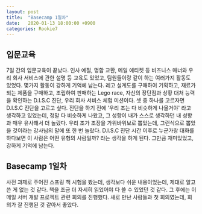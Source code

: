 ```yaml
---
layout: post
title:  "Basecamp 1일차"
date:   2020-01-13 18:00:00 +0900
categories: Rookie7
---
```

## 입문교육
 7일 간의 입문교육이 끝났다. 인사 예절, 명함 교환, 메일 에티켓 등 비즈니스 매너와 우리 회사 서비스에 관한 설명 등 교육도 있었고, 팀원들이랑 같이 하는 여러가지 활동도 있었다. 몇가지 활동이 강하게 기억에 남는다. 레고 설계도를 구매하여 기획하고, 재료가 되는 제품을 구매하고, 조립하여 판매하는 Lego race, 자신의 장단점과 상황 대처 능력을 확인하는 D.I.S.C 진단, 우리 회사 서비스 체험 미션이다. 셋 중 하나를 고르자면 D.I.S.C 진단을 고르고 싶다. 진단을 하기 전에 '우리 조는 다 비슷하게 나올거야' 라고 생각하고 있었는데, 정말 다 비슷하게 나왔고, 그 성향이 내가 스스로 생각하던 내 성향과 매우 유사해서 더 놀랐다. 우리 조가 조장을 가위바위보로 뽑았는데, 그런식으로 뽑았을 것이라는 강사님의 말에 또 한 번 놀랐다. D.I.S.C 진단 시간 이후로 누군가랑 대화를 하다보면 이 사람은 어떤 유형의 사람일까? 라는 생각을 하게 된다. 그만큼 재미있었고, 강하게 기억에 남는다.

## Basecamp 1일차
사전 과제로 주어진 스프링 책 시험을 봤는데, 생각보다 쉬운 내용이었는데, 제대로 알고 쓴 게 없는 것 같다. 책을 조금 더 자세히 읽었어야 다 쓸 수 있었던 것 같다. 그 후에는 이메일 서버 개발 프로젝트 관련 회의를 진행했다. 새로 만난 사람들과 첫 회의였는데, 회의가 잘 진행된 것 같아서 좋았다.
